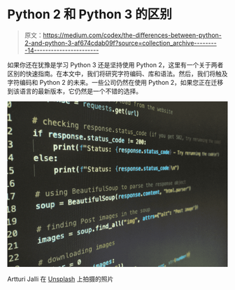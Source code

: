 # Python 2 和 Python 3 的区别

> 原文：<https://medium.com/codex/the-differences-between-python-2-and-python-3-af674cdab09f?source=collection_archive---------14----------------------->

如果你还在犹豫是学习 Python 3 还是坚持使用 Python 2，这里有一个关于两者区别的快速指南。在本文中，我们将研究字符编码、库和语法。然后，我们将触及字符编码和 Python 2 的未来。一些公司仍然在使用 Python 2，如果您正在迁移到该语言的最新版本，它仍然是一个不错的选择。

![](img/f8228cc660d2d8cd457b4ba13f27219b.png)

Artturi Jalli 在 [Unsplash](https://unsplash.com?utm_source=medium&utm_medium=referral) 上拍摄的照片